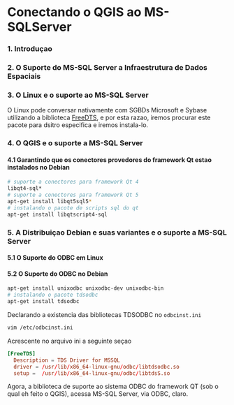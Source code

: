 # Conectando o QGIS ao MS-SQLServer

### 1. Introduçao
### 2. O Suporte do MS-SQL Server a Infraestrutura de Dados Espaciais
### 3. O Linux e o suporte ao MS-SQL Server
O Linux pode conversar nativamente com SGBDs Microsoft e Sybase utilizando a biblioteca [FreeDTS](http://www.freetds.org/), e por esta razao, iremos procurar este pacote para dsitro especifica e iremos instala-lo.

### 4. O QGIS e o suporte a MS-SQL Server
#### 4.1 Garantindo que os conectores provedores do framework Qt estao instalados no Debian

```bash
# suporte a conectores para framework Qt 4
libqt4-sql*
# suporte a conectores para framework Qt 5
apt-get install libqt5sql5*
# instalando o pacote de scripts sql do qt  
apt-get install libqtscript4-sql
```

### 5. A Distribuiçao Debian e suas variantes e o suporte a MS-SQL Server
#### 5.1 O Suporte do ODBC em Linux

#### 5.2 O Suporte do ODBC no Debian
```bash
apt-get install unixodbc unixodbc-dev unixodbc-bin
# instalando o pacote tdsodbc
apt-get install tdsodbc
```
Declarando a existencia das bibliotecas TDSODBC no `odbcinst.ini`

```bash
vim /etc/odbcinst.ini
```
Acrescente no arquivo ini a seguinte seçao

```conf
[FreeTDS]
  Description = TDS Driver for MSSQL
  driver = /usr/lib/x86_64-linux-gnu/odbc/libtdsodbc.so
  setup =  /usr/lib/x86_64-linux-gnu/odbc/libtdsS.so
```

Agora, a biblioteca de suporte ao sistema ODBC do framework QT (sob o qual eh feito o QGIS), acessa MS-SQL Server, via ODBC, claro.
